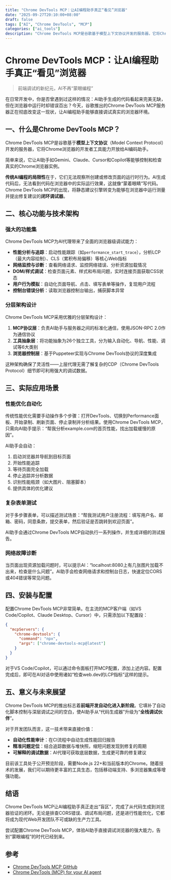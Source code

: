 ```yaml
---
title: "Chrome DevTools MCP：让AI编程助手真正“看见”浏览器"
date: "2025-09-27T20:10:00+08:00"
draft: false
tags: ["AI", "Chrome DevTools", "MCP"]
categories: ["ai_tools"]
description: "Chrome DevTools MCP是谷歌基于模型上下文协议开发的服务器，它将Chrome浏览器的开发者工具能力开放给AI编码助手。"
---
```


# Chrome DevTools MCP：让AI编程助手真正“看见”浏览器

> 前端调试的新纪元，AI不再“蒙眼编程”

在日常开发中，你是否曾遇到过这样的情况：AI助手生成的代码看起来完美无缺，但在浏览器中运行时却错误百出？今天，谷歌推出的Chrome DevTools MCP服务器正在彻底改变这一现状，让AI编程助手能够直接调试真实的浏览器环境。

## 一、什么是Chrome DevTools MCP？

Chrome DevTools MCP是谷歌基于**模型上下文协议**（Model Context Protocol）开发的服务器，它将Chrome浏览器的开发者工具能力开放给AI编码助手。

简单来说，它让AI助手如Gemini、Claude、Cursor和Copilot等能够控制和检查真实的Chrome浏览器实例。

**传统AI编程的局限性**在于，它们无法观察所创建或修改页面的运行时行为。AI生成代码后，无法看到代码在浏览器中的实际运行效果，这就像“蒙着眼睛”写代码。Chrome DevTools MCP的出现，将静态建议引擎转变为能够在浏览器中运行测量并提出修复建议的**闭环调试器**。

## 二、核心功能与技术架构

### 强大的功能集

Chrome DevTools MCP为AI代理带来了全面的浏览器级调试能力：

- **性能分析与追踪**：启动性能跟踪（如`performance_start_trace`），分析LCP（最大内容绘制）、CLS（累积布局偏移）等核心Web指标
- **网络监控与诊断**：查看网络请求、监控网络错误、分析资源加载情况
- **DOM/样式调试**：检查页面元素、样式和布局问题，实时连接页面获取CSS状态
- **用户行为模拟**：自动化页面导航、点击、填写表单等操作，复现用户流程
- **控制台错误分析**：读取浏览器控制台输出，捕获脚本异常

### 分层架构设计

Chrome DevTools MCP采用优雅的分层架构设计：

1. **MCP协议层**：负责AI助手与服务器之间的标准化通信，使用JSON-RPC 2.0作为通信协议
2. **工具抽象层**：将功能抽象为26个独立工具，分为输入自动化、导航、性能、调试等6大类别
3. **浏览器控制层**：基于Puppeteer实现与Chrome DevTools协议的深度集成

这种架构确保了灵活性——上层代理无需了解复杂的CDP（Chrome DevTools Protocol）细节即可利用强大的调试数据。

## 三、实际应用场景

### 性能优化自动化

传统性能优化需要手动操作多个步骤：打开DevTools、切换到Performance面板、开始录制、刷新页面、停止录制并分析结果。使用Chrome DevTools MCP，只需向AI助手提示：“帮我分析example.com的首页性能，找出加载缓慢的原因”。

AI助手会自动：

1. 启动浏览器并导航到目标页面
2. 开始性能追踪
3. 等待页面完全加载
4. 停止追踪并分析数据
5. 识别性能瓶颈（如大图片、阻塞脚本）
6. 提供具体的优化建议

### 复杂表单测试

对于多步骤表单，可以描述测试场景：“帮我测试用户注册流程：填写用户名、邮箱、密码，同意条款，提交表单，然后验证是否跳转到欢迎页面”。

AI助手会通过Chrome DevTools MCP自动执行一系列操作，并生成详细的测试报告。

### 网络故障诊断

当页面出现资源加载问题时，可以提示AI：“localhost:8080上有几张图片加载不出来，检查是什么问题”。AI助手会检查网络请求和控制台日志，快速定位CORS或404错误等常见问题。

## 四、安装与配置

配置Chrome DevTools MCP非常简单。在主流的MCP客户端（如VS Code/Copilot、Claude Desktop、Cursor）中，只需添加以下配置段：

```json
{
  "mcpServers": {
    "chrome-devtools": {
      "command": "npx",
      "args": ["chrome-devtools-mcp@latest"]
    }
  }
}
```

对于VS Code/Copilot，可以通过命令面板打开MCP配置，添加上述内容。配置完成后，即可在AI对话中使用诸如“检查web.dev的LCP指标”这样的提示。

## 五、意义与未来展望

Chrome DevTools MCP的推出标志着**前端开发自动化进入新阶段**。它填补了自动化脚本控制与深层调试之间的空白，使AI助手从“代码生成器”升级为“**全栈调试伙伴**”。

对于开发团队而言，这一技术带来直接价值：

- **自动化性能审计**：在CI流程中自动生成性能回归报告
- **精准问题定位**：结合追踪数据与堆快照，缩短问题发现到修复的周期
- **可解释的调试数据**：AI代理可获取底层数据，生成更可靠的修复建议

目前该工具处于公开预览阶段，需要Node.js 22+和当前版本的Chrome。随着技术的发展，我们可以期待更丰富的工具生态，包括移动端支持、多浏览器集成等增强功能。

## 结语

Chrome DevTools MCP让AI编程助手真正走出“盲区”，完成了从代码生成到浏览器验证的闭环。无论是排查CORS错误、调试布局问题，还是进行性能优化，它都将成为现代Web开发团队不可或缺的生产力工具。

尝试配置Chrome DevTools MCP，体验AI助手直接调试浏览器的强大能力，告别“蒙眼编程”的时代已经到来。

## 参考

- [Chrome DevTools MCP GitHub](https://github.com/ChromeDevTools/chrome-devtools-mcp)
- [Chrome DevTools (MCP) for your AI agent](https://developer.chrome.com/blog/chrome-devtools-mcp)

